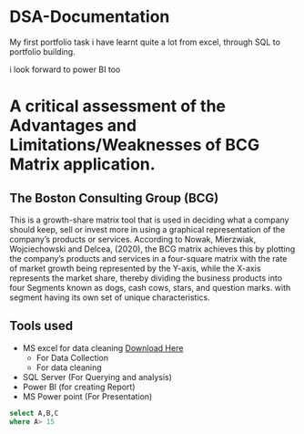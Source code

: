 # DSA-Documentation

My first portfolio task
i have learnt quite a lot from excel, through SQL to portfolio building. 

i look forward to power BI too


# A critical assessment of the Advantages and Limitations/Weaknesses of BCG Matrix application. 

## The Boston Consulting Group (BCG) 

This is a growth-share matrix tool that is used in deciding what a company should keep, sell or invest more in using a graphical representation of the company’s products or services. According to Nowak, Mierzwiak, Wojciechowski and Delcea, (2020), the BCG matrix achieves this by plotting the company’s products and services in a four-square matrix with the rate of market growth being represented by the Y-axis, while the X-axis represents the market share, thereby dividing the business products into four Segments known as dogs, cash cows, stars, and question marks. with segment having its own set of unique characteristics.


## Tools used
- MS excel for data cleaning [Download Here](https://www.microsoft.com)
  - For Data Collection
  - For data cleaning
- SQL Server (For Querying and analysis)
- Power BI (for creating Report)
- MS Power point (For Presentation)

```SQL
select A,B,C
where A> 15
